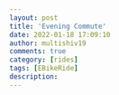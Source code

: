 ```yaml
---
layout: post
title: 'Evening Commute'
date: 2022-01-18 17:09:10
author: multishiv19
comments: true
category: [rides]
tags: [EBikeRide]
description: 
---
```


<div width='100%' class='strava-embed-placeholder' data-embed-type='activity' data-embed-id='6541230237'></div>
<script src='https://strava-embeds.com/embed.js'></script>
